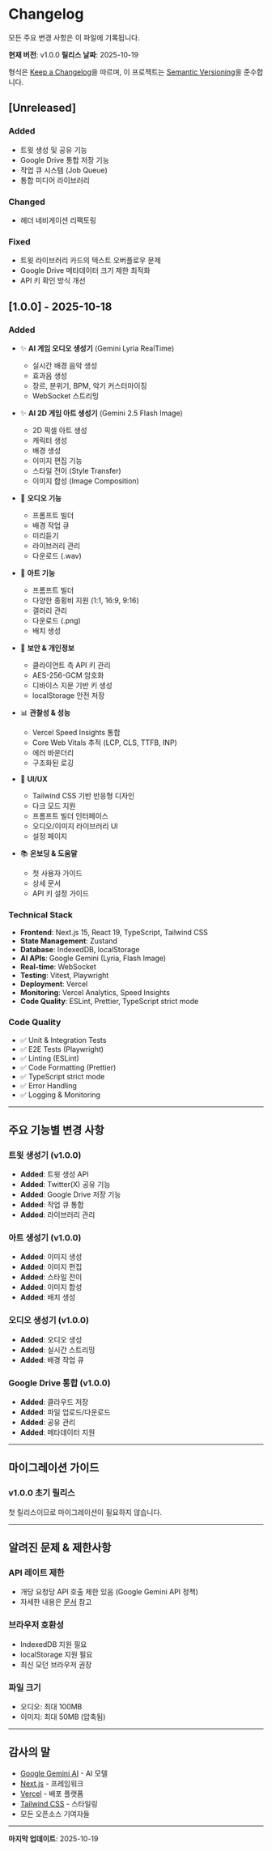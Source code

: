# Changelog

모든 주요 변경 사항은 이 파일에 기록됩니다.

**현재 버전**: v1.0.0
**릴리스 날짜**: 2025-10-19

형식은 [Keep a Changelog](https://keepachangelog.com/en/1.0.0/)을 따르며,
이 프로젝트는 [Semantic Versioning](https://semver.org/spec/v2.0.0.html)을 준수합니다.

## [Unreleased]

### Added
- 트윗 생성 및 공유 기능
- Google Drive 통합 저장 기능
- 작업 큐 시스템 (Job Queue)
- 통합 미디어 라이브러리

### Changed
- 헤더 네비게이션 리팩토링

### Fixed
- 트윗 라이브러리 카드의 텍스트 오버플로우 문제
- Google Drive 메타데이터 크기 제한 최적화
- API 키 확인 방식 개선

## [1.0.0] - 2025-10-18

### Added
- ✨ **AI 게임 오디오 생성기** (Gemini Lyria RealTime)
  - 실시간 배경 음악 생성
  - 효과음 생성
  - 장르, 분위기, BPM, 악기 커스터마이징
  - WebSocket 스트리밍

- ✨ **AI 2D 게임 아트 생성기** (Gemini 2.5 Flash Image)
  - 2D 픽셀 아트 생성
  - 캐릭터 생성
  - 배경 생성
  - 이미지 편집 기능
  - 스타일 전이 (Style Transfer)
  - 이미지 합성 (Image Composition)

- 🎵 **오디오 기능**
  - 프롬프트 빌더
  - 배경 작업 큐
  - 미리듣기
  - 라이브러리 관리
  - 다운로드 (.wav)

- 🎨 **아트 기능**
  - 프롬프트 빌더
  - 다양한 종횡비 지원 (1:1, 16:9, 9:16)
  - 갤러리 관리
  - 다운로드 (.png)
  - 배치 생성

- 🔐 **보안 & 개인정보**
  - 클라이언트 측 API 키 관리
  - AES-256-GCM 암호화
  - 디바이스 지문 기반 키 생성
  - localStorage 안전 저장

- 📊 **관찰성 & 성능**
  - Vercel Speed Insights 통합
  - Core Web Vitals 추적 (LCP, CLS, TTFB, INP)
  - 에러 바운더리
  - 구조화된 로깅

- 📱 **UI/UX**
  - Tailwind CSS 기반 반응형 디자인
  - 다크 모드 지원
  - 프롬프트 빌더 인터페이스
  - 오디오/이미지 라이브러리 UI
  - 설정 페이지

- 📚 **온보딩 & 도움말**
  - 첫 사용자 가이드
  - 상세 문서
  - API 키 설정 가이드

### Technical Stack
- **Frontend**: Next.js 15, React 19, TypeScript, Tailwind CSS
- **State Management**: Zustand
- **Database**: IndexedDB, localStorage
- **AI APIs**: Google Gemini (Lyria, Flash Image)
- **Real-time**: WebSocket
- **Testing**: Vitest, Playwright
- **Deployment**: Vercel
- **Monitoring**: Vercel Analytics, Speed Insights
- **Code Quality**: ESLint, Prettier, TypeScript strict mode

### Code Quality
- ✅ Unit & Integration Tests
- ✅ E2E Tests (Playwright)
- ✅ Linting (ESLint)
- ✅ Code Formatting (Prettier)
- ✅ TypeScript strict mode
- ✅ Error Handling
- ✅ Logging & Monitoring

---

## 주요 기능별 변경 사항

### 트윗 생성기 (v1.0.0)
- **Added**: 트윗 생성 API
- **Added**: Twitter(X) 공유 기능
- **Added**: Google Drive 저장 기능
- **Added**: 작업 큐 통합
- **Added**: 라이브러리 관리

### 아트 생성기 (v1.0.0)
- **Added**: 이미지 생성
- **Added**: 이미지 편집
- **Added**: 스타일 전이
- **Added**: 이미지 합성
- **Added**: 배치 생성

### 오디오 생성기 (v1.0.0)
- **Added**: 오디오 생성
- **Added**: 실시간 스트리밍
- **Added**: 배경 작업 큐

### Google Drive 통합 (v1.0.0)
- **Added**: 클라우드 저장
- **Added**: 파일 업로드/다운로드
- **Added**: 공유 관리
- **Added**: 메타데이터 지원

---

## 마이그레이션 가이드

### v1.0.0 초기 릴리스
첫 릴리스이므로 마이그레이션이 필요하지 않습니다.

---

## 알려진 문제 & 제한사항

### API 레이트 제한
- 개당 요청당 API 호출 제한 있음 (Google Gemini API 정책)
- 자세한 내용은 [문서](./CLAUDE.md) 참고

### 브라우저 호환성
- IndexedDB 지원 필요
- localStorage 지원 필요
- 최신 모던 브라우저 권장

### 파일 크기
- 오디오: 최대 100MB
- 이미지: 최대 50MB (압축됨)

---

## 감사의 말

- [Google Gemini AI](https://ai.google.dev/) - AI 모델
- [Next.js](https://nextjs.org/) - 프레임워크
- [Vercel](https://vercel.com/) - 배포 플랫폼
- [Tailwind CSS](https://tailwindcss.com/) - 스타일링
- 모든 오픈소스 기여자들

---

**마지막 업데이트**: 2025-10-19
